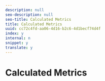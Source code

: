 ```yaml
---
description: null
seo-description: null
seo-title: Calculated Metrics
title: Calculated Metrics
uuid: cc72c4fd-aa06-4d16-b2c6-4d1becf74d4f
index: y
internal: n
snippet: y
translate: y
---
```


# Calculated Metrics


